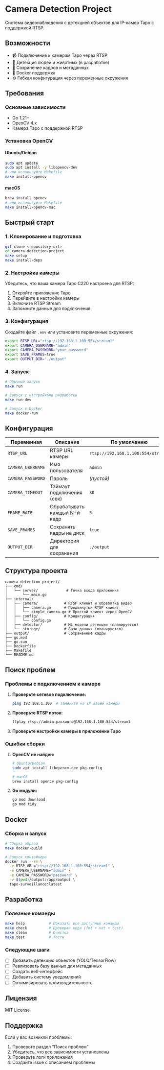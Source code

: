 # Camera Detection Project

Система видеонаблюдения с детекцией объектов для IP-камер Tapo с поддержкой RTSP.

## Возможности

- 📹 Подключение к камерам Tapo через RTSP
- 🎯 Детекция людей и животных (в разработке)
- 💾 Сохранение кадров и метаданных
- 🐳 Docker поддержка
- ⚙️ Гибкая конфигурация через переменные окружения

## Требования

### Основные зависимости
- Go 1.21+
- OpenCV 4.x
- Камера Tapo с поддержкой RTSP

### Установка OpenCV

#### Ubuntu/Debian
```bash
sudo apt update
sudo apt install -y libopencv-dev
# или используйте Makefile
make install-opencv
```

#### macOS
```bash
brew install opencv
# или используйте Makefile
make install-opencv-mac
```

## Быстрый старт

### 1. Клонирование и подготовка

```bash
git clone <repository-url>
cd camera-detection-project
make setup
make install-deps
```

### 2. Настройка камеры

Убедитесь, что ваша камера Tapo C220 настроена для RTSP:

1. Откройте приложение Tapo
2. Перейдите в настройки камеры
3. Включите RTSP Stream
4. Запомните данные для подключения

### 3. Конфигурация

Создайте файл `.env` или установите переменные окружения:

```bash
export RTSP_URL="rtsp://192.168.1.100:554/stream1"
export CAMERA_USERNAME="admin"
export CAMERA_PASSWORD="your_password"
export SAVE_FRAMES=true
export OUTPUT_DIR="./output"
```

### 4. Запуск

```bash
# Обычный запуск
make run

# Запуск с настройками разработки
make run-dev

# Запуск в Docker
make docker-run
```

## Конфигурация

| Переменная | Описание | По умолчанию |
|------------|----------|--------------|
| `RTSP_URL` | RTSP URL камеры | `rtsp://192.168.1.100:554/stream1` |
| `CAMERA_USERNAME` | Имя пользователя | `admin` |
| `CAMERA_PASSWORD` | Пароль | _(пустой)_ |
| `CAMERA_TIMEOUT` | Таймаут подключения (сек) | `30` |
| `FRAME_RATE` | Обрабатывать каждый N-й кадр | `5` |
| `SAVE_FRAMES` | Сохранять кадры на диск | `true` |
| `OUTPUT_DIR` | Директория для сохранения | `./output` |

## Структура проекта

```
camera-detection-project/
├── cmd/
│   └── server/             # Точка входа приложения
│       └── main.go
├── internal/
│   ├── camera/            # RTSP клиент и обработка видео
│   │   ├── camera.go      # Продвинутый RTSP клиент  
│   │   └── simple_camera.go # Простой клиент через OpenCV
│   ├── config/            # Конфигурация
│   │   └── config.go
│   ├── detector/          # ML модели детекции (планируется)
│   └── storage/           # База данных (планируется)
├── output/                # Сохраненные кадры
├── go.mod
├── go.sum  
├── Dockerfile
├── Makefile
└── README.md
```

## Поиск проблем

### Проблемы с подключением к камере

1. **Проверьте сетевое подключение:**
   ```bash
   ping 192.168.1.100  # замените на IP вашей камеры
   ```

2. **Проверьте RTSP поток:**
   ```bash
   ffplay rtsp://admin:password@192.168.1.100:554/stream1
   ```

3. **Проверьте настройки камеры в приложении Tapo**

### Ошибки сборки

1. **OpenCV не найден:**
   ```bash
   # Ubuntu/Debian
   sudo apt install libopencv-dev pkg-config

   # macOS
   brew install opencv pkg-config
   ```

2. **Go модули:**
   ```bash
   go mod download
   go mod tidy
   ```

## Docker

### Сборка и запуск

```bash
# Сборка образа
make docker-build

# Запуск контейнера
docker run --rm \
  -e RTSP_URL="rtsp://192.168.1.100:554/stream1" \
  -e CAMERA_USERNAME="admin" \
  -e CAMERA_PASSWORD="password" \
  -v $(pwd)/output:/app/output \
  tapo-surveillance:latest
```

## Разработка

### Полезные команды

```bash
make help           # Показать все доступные команды
make check          # Проверка кода (fmt + vet + test)
make clean          # Очистка
make test           # Тесты
```

### Следующие шаги

- [ ] Добавить детекцию объектов (YOLO/TensorFlow)
- [ ] Реализовать базу данных для метаданных
- [ ] Создать веб-интерфейс
- [ ] Добавить систему уведомлений
- [ ] Оптимизировать производительность

## Лицензия

MIT License

## Поддержка

Если у вас возникли проблемы:

1. Проверьте раздел "Поиск проблем"
2. Убедитесь, что все зависимости установлены
3. Проверьте логи приложения
4. Создайте issue с описанием проблемы